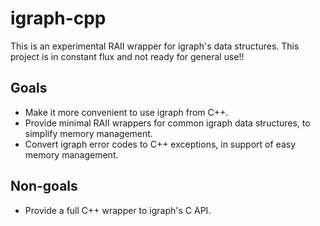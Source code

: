 # igraph-cpp

This is an experimental RAII wrapper for igraph's data structures. This project is in constant flux and not ready for general use!!

## Goals

 - Make it more convenient to use igraph from C++.
 - Provide minimal RAII wrappers for common igraph data structures, to simplify memory management.
 - Convert igraph error codes to C++ exceptions, in support of easy memory management.

## Non-goals

 - Provide a full C++ wrapper to igraph's C API.
